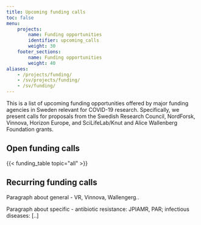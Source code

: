 ```yaml
---
title: Upcoming funding calls
toc: false
menu:
    projects:
        name: Funding opportunities
        identifier: upcoming_calls
        weight: 30
    footer_sections:
        name: Funding opportunities
        weight: 40
aliases:
    - /projects/funding/
    - /sv/projects/funding/
    - /sv/funding/
---
```


This is a list of upcoming funding opportunities offered by major funding agencies in Sweden relevant for COVID-19 research. Specifically, we present calls for proposals from the Swedish Research Council, NordForsk, Vinnova, Horizon Europe, and SciLifeLab/Knut and Alice Wallenberg Foundation grants.

## Open funding calls

{{< funding_table topic="all" >}}

## Recurring funding calls

Paragraph about general - VR, Vinnova, Wallengerg..

Paragraph about specific - antibiotic resistance: JPIAMR, PAR; infectious diseases: [..]
